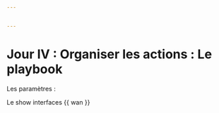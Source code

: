 ```yaml
---


---
```


<h1 id="jour-iv--organiser-les-actions--le-playbook">Jour IV : Organiser les actions : Le playbook</h1>
<p>Les paramètres :</p>
<p>Le show interfaces {{ wan }}</p>
<pre><code></code></pre>

